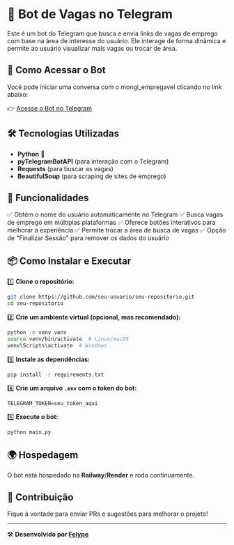 # 🤖 Bot de Vagas no Telegram

Este é um bot do Telegram que busca e envia links de vagas de emprego com base na área de interesse do usuário. Ele interage de forma dinâmica e permite ao usuário visualizar mais vagas ou trocar de área.

## 🚀 Como Acessar o Bot

Você pode iniciar uma conversa com o mongi_empregavel clicando no link abaixo:

👉 [Acesse o Bot no Telegram](http://t.me/mongi_empregavel_bot)


## 🛠 Tecnologias Utilizadas

- **Python** 🐍
- **pyTelegramBotAPI** (para interação com o Telegram)
- **Requests** (para buscar as vagas)
- **BeautifulSoup** (para scraping de sites de emprego)

## 📌 Funcionalidades

✅ Obtém o nome do usuário automaticamente no Telegram
✅ Busca vagas de emprego em múltiplas plataformas
✅ Oferece botões interativos para melhorar a experiência
✅ Permite trocar a área de busca de vagas
✅ Opção de "Finalizar Sessão" para remover os dados do usuário

## 📦 Como Instalar e Executar

1️⃣ **Clone o repositório:**
```bash
git clone https://github.com/seu-usuario/seu-repositorio.git
cd seu-repositorio
```

2️⃣ **Crie um ambiente virtual (opcional, mas recomendado):**
```bash
python -m venv venv
source venv/bin/activate  # Linux/macOS
venv\Scripts\activate  # Windows
```

3️⃣ **Instale as dependências:**
```bash
pip install -r requirements.txt
```

4️⃣ **Crie um arquivo `.env` com o token do bot:**
```env
TELEGRAM_TOKEN=seu_token_aqui
```

5️⃣ **Execute o bot:**
```bash
python main.py
```

## 🌍 Hospedagem
O bot está hospedado na **Railway**/**Render** e roda continuamente.

## 🤝 Contribuição
Fique à vontade para enviar PRs e sugestões para melhorar o projeto!

---

🛠 **Desenvolvido por [Felype](https://github.com/FelypeDantas)**

